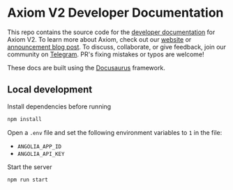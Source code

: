 # Axiom V2 Developer Documentation

This repo contains the source code for the [developer documentation](https://docs.axiom.xyz) for Axiom V2. To learn more about Axiom, check out our [website](https://axiom.xyz) or [announcement blog post](https://blog.axiom.xyz/introducing-v2/). To discuss, collaborate, or give feedback, join our community on [Telegram](https://t.me/axiom_discuss). PR's fixing mistakes or typos are welcome!

These docs are built using the [Docusaurus](https://docusaurus.io/) framework.

## Local development

Install dependencies before running

```bash
npm install
```

Open a `.env` file and set the following environment variables to `1` in the file:

- `ANGOLIA_APP_ID`
- `ANGOLIA_API_KEY`

Start the server

```bash
npm run start
```
